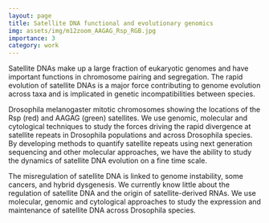 ```yaml
---
layout: page
title: Satellite DNA functional and evolutionary genomics
img: assets/img/m12zoom_AAGAG_Rsp_RGB.jpg
importance: 3
category: work
---
```


Satellite DNAs make up a large fraction of eukaryotic genomes and have important functions in chromosome pairing and segregation. The rapid evolution of satellite DNAs is a major force contributing to genome evolution across taxa and is implicated in genetic incompatibilities between species.

Drosophila melanogaster mitotic chromosomes showing the locations of the Rsp (red) and AAGAG (green) satellites.
We use genomic, molecular and cytological techniques to study the forces driving the rapid divergence at satellite repeats in Drosophila populations and across Drosophila species. By developing methods to quantify satellite repeats using next generation sequencing and other molecular approaches, we have the ability to study the dynamics of satellite DNA evolution on a fine time scale.

The misregulation of satellite DNA is linked to genome instability, some cancers, and hybrid dysgenesis. We currently know little about the regulation of satellite DNA and the origin of satellite-derived RNAs. We use molecular, genomic and cytological approaches to study the expression and maintenance of satellite DNA across Drosophila species.

